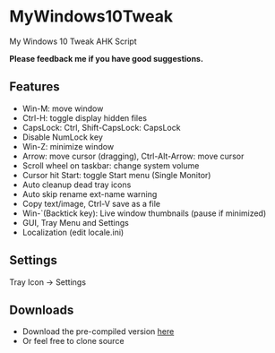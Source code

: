 # MyWindows10Tweak

My Windows 10 Tweak AHK Script

**Please feedback me if you have good suggestions.**

## Features

* Win-M: move window
* Ctrl-H: toggle display hidden files
* CapsLock: Ctrl, Shift-CapsLock: CapsLock
* Disable NumLock key
* Win-Z: minimize window
* Arrow: move cursor (dragging), Ctrl-Alt-Arrow: move cursor
* Scroll wheel on taskbar: change system volume
* Cursor hit Start: toggle Start menu (Single Monitor)
* Auto cleanup dead tray icons
* Auto skip rename ext-name warning
* Copy text/image, Ctrl-V save as a file
* Win-`(Backtick key): Live window thumbnails (pause if minimized)
* GUI, Tray Menu and Settings
* Localization (edit locale.ini)

## Settings

Tray Icon -> Settings

## Downloads

* Download the pre-compiled version [here](https://github.com/deluxghost/MyWindows10Tweak/releases)
* Or feel free to clone source
